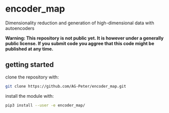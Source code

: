 # encoder_map
Dimensionality reduction and generation of high-dimensional data with autoencoders


**Warning: This repository is not public yet. It is however under a generally public license. If you submit code you aggree that this code might be published at any time.**

## getting started

clone the repository with:
```bash
git clone https://github.com/AG-Peter/encoder_map.git
```

install the module with:
```bash
pip3 install --user -e encoder_map/
```

